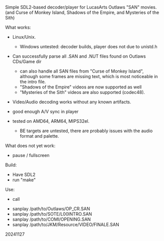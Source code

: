 Simple SDL2-based decoder/player for LucasArts Outlaws "SAN" movies.
(and Curse of Monkey Island, Shadows of the Empire, and Mysteries of the Sith)

What works:
- Linux/Unix.
  - Windows untested: decoder builds, player does not due to unistd.h

- Can successfully parse all .SAN and .NUT files found on Outlaws CDs/Game dir
  - can also handle all SAN files from "Curse of Monkey Island", although
    some frames are missing text, which is most noticeable in the intro file.
  - "Shadows of the Empire" videos are now supported as well
  - "Mysteries of the Sith" videos are also supported (codec48).
- Video/Audio decoding works without any known artifacts.
- good enough A/V sync in player
- tested on AMD64, ARM64, MIPS32el.
  - BE targets are untested, there are probably issues with the
    audio format and palette.

What does not yet work:
- pause / fullscreen

Build:
- Have SDL2
- run "make"

Use:
- call
 * sanplay /path/to/Outlaws/OP_CR.SAN
 * sanplay /path/to/SOTE/L00INTRO.SAN
 * sanplay /path/to/COMI/OPENING.SAN
 * sanplay /path/to/JKM/Resource/VIDEO/FINALE.SAN

20241127
